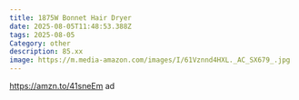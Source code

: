 ```yaml
---
title: 1875W Bonnet Hair Dryer
date: 2025-08-05T11:48:53.388Z
tags: 2025-08-05
Category: other
description: 85.xx
image: https://m.media-amazon.com/images/I/61Vznnd4HXL._AC_SX679_.jpg
---
```

https://amzn.to/41sneEm   ad